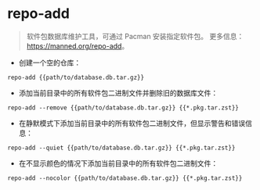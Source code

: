 # repo-add

> 软件包数据库维护工具，可通过 Pacman 安装指定软件包。
> 更多信息：<https://manned.org/repo-add>。

- 创建一个空的仓库：

`repo-add {{path/to/database.db.tar.gz}}`

- 添加当前目录中的所有软件包二进制文件并删除旧的数据库文件：

`repo-add --remove {{path/to/database.db.tar.gz}} {{*.pkg.tar.zst}}`

- 在静默模式下添加当前目录中的所有软件包二进制文件，但显示警告和错误信息：

`repo-add --quiet {{path/to/database.db.tar.gz}} {{*.pkg.tar.zst}}`

- 在不显示颜色的情况下添加当前目录中的所有软件包二进制文件：

`repo-add --nocolor {{path/to/database.db.tar.gz}} {{*.pkg.tar.zst}}`